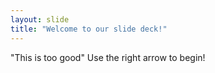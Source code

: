 ```yaml
---
layout: slide
title: "Welcome to our slide deck!"
---
```

"This is too good"
Use the right arrow to begin!
